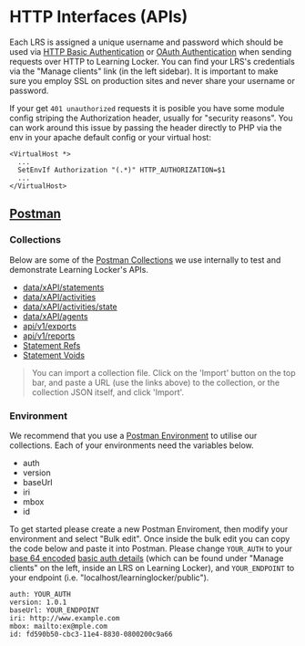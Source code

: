 ---
---

# HTTP Interfaces (APIs)
Each LRS is assigned a unique username and password which should be used via [HTTP Basic Authentication](http://en.wikipedia.org/wiki/Basic_access_authentication) or [OAuth Authentication](https://github.com/LearningLocker/learninglocker/pull/617) when sending requests over HTTP to Learning Locker. You can find your LRS's credentials via the "Manage clients" link (in the left sidebar). It is important to make sure you employ SSL on production sites and never share your username or password.

If your get `401 unauthorized` requests it is posible you have some module config striping the Authorization header, usually for
"security reasons". You can work around this issue by passing the header directly to PHP via the env in your apache default config or your virtual host:

    <VirtualHost *>
      ...
      SetEnvIf Authorization "(.*)" HTTP_AUTHORIZATION=$1
      ...
    </VirtualHost>

## [Postman](https://www.getpostman.com)

### Collections
Below are some of the [Postman Collections](https://www.getpostman.com/docs/collections) we use internally to test and demonstrate Learning Locker's APIs.

- [data/xAPI/statements](https://www.getpostman.com/collections/7a3452d868013026fef6)
- [data/xAPI/activities](https://www.getpostman.com/collections/680c14a7e5fcd028ae7f)
- [data/xAPI/activities/state](https://www.getpostman.com/collections/c6307884d177fbc684e6)
- [data/xAPI/agents](https://www.getpostman.com/collections/8f1ed1a786c2c61bf087)
- [api/v1/exports](https://www.getpostman.com/collections/66623276d9f0c88b06dd)
- [api/v1/reports](https://www.getpostman.com/collections/c6632fc8938c418492be)
- [Statement Refs](https://www.getpostman.com/collections/f013c230a91eefe7f9e3)
- [Statement Voids](https://www.getpostman.com/collections/42d3a5f0d257045879ba)

> You can import a collection file. Click on the 'Import' button on the top bar, and paste a URL (use the links above) to the collection, or the collection JSON itself, and click 'Import'.

### Environment
We recommend that you use a [Postman Environment](https://www.getpostman.com/docs/environments) to utilise our collections. Each of your environments need the variables below.

- auth
- version
- baseUrl
- iri
- mbox
- id

To get started please create a new Postman Enviroment, then modify your environment and select "Bulk edit". Once inside the bulk edit you can copy the code below and paste it into Postman. Please change `YOUR_AUTH` to your [base 64 encoded](https://www.base64encode.org/) [basic auth details](#) (which can be found under "Manage clients" on the left, inside an LRS on Learning Locker), and `YOUR_ENDPOINT` to your endpoint (i.e. "localhost/learninglocker/public").

    auth: YOUR_AUTH
    version: 1.0.1
    baseUrl: YOUR_ENDPOINT
    iri: http://www.example.com
    mbox: mailto:ex@mple.com
    id: fd590b50-cbc3-11e4-8830-0800200c9a66
